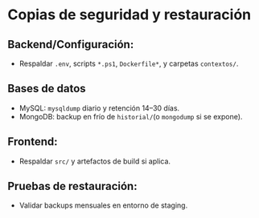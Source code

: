 # Copias de seguridad y restauración

## Backend/Configuración: 
- Respaldar `.env`, scripts `*.ps1`, `Dockerfile*`, y carpetas `contextos/`.

## Bases de datos
- MySQL: `mysqldump` diario y retención 14–30 días.
- MongoDB: backup en frío de `historial/`(o `mongodump` si se expone).

## Frontend:
- Respaldar `src/` y artefactos de build si aplica.

## Pruebas de restauración:
- Validar backups mensuales en entorno de staging.
